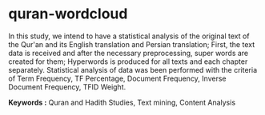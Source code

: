 # quran-wordcloud

In this study, we intend to have a statistical analysis of the original text of the Qur'an and its English translation and Persian translation; First, the text data is received and after the necessary preprocessing, super words are created for them; Hyperwords is produced for all texts and each chapter separately.
Statistical analysis of data was been performed with the criteria of Term Frequency, TF Percentage, Document Frequency, Inverse Document Frequency, TFID Weight.

**Keywords :** Quran and Hadith Studies, Text mining, Content Analysis
